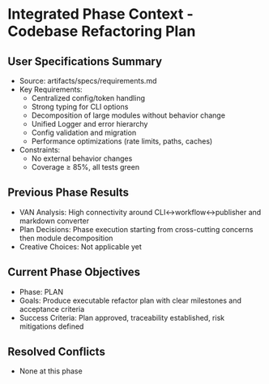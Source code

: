 # Integrated Phase Context - Codebase Refactoring Plan

## User Specifications Summary
- Source: artifacts/specs/requirements.md
- Key Requirements:
  - Centralized config/token handling
  - Strong typing for CLI options
  - Decomposition of large modules without behavior change
  - Unified Logger and error hierarchy
  - Config validation and migration
  - Performance optimizations (rate limits, paths, caches)
- Constraints:
  - No external behavior changes
  - Coverage ≥ 85%, all tests green

## Previous Phase Results
- VAN Analysis: High connectivity around CLI↔workflow↔publisher and markdown converter
- Plan Decisions: Phase execution starting from cross-cutting concerns then module decomposition
- Creative Choices: Not applicable yet

## Current Phase Objectives
- Phase: PLAN
- Goals: Produce executable refactor plan with clear milestones and acceptance criteria
- Success Criteria: Plan approved, traceability established, risk mitigations defined

## Resolved Conflicts
- None at this phase
